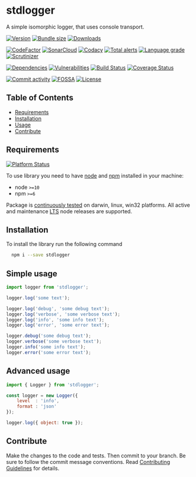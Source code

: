# stdlogger
A simple isomorphic logger, that uses console transport.

[![Version][badge-vers]][npm]
[![Bundle size][npm-size-badge]][npm-size-url]
[![Downloads][npm-downloads-badge]][npm]

[![CodeFactor][codefactor-badge]][codefactor-url]
[![SonarCloud][sonarcloud-badge]][sonarcloud-url]
[![Codacy][codacy-badge]][codacy-url]
[![Total alerts][lgtm-alerts-badge]][lgtm-alerts-url]
[![Language grade][lgtm-lg-badge]][lgtm-lg-url]
[![Scrutinizer][scrutinizer-badge]][scrutinizer-url]

[![Dependencies][badge-deps]][npm]
[![Vulnerabilities][badge-vuln]](https://snyk.io/)
[![Build Status][tests-badge]][tests-url]
[![Coverage Status][badge-coverage]][url-coverage]

[![Commit activity][commit-activity-badge]][github]
[![FOSSA][fossa-badge]][fossa-url]
[![License][badge-lic]][github]

## Table of Contents
  - [Requirements](#requirements)
  - [Installation](#installation)
  - [Usage](#usage)
  - [Contribute](#contribute)

## Requirements
[![Platform Status][appveyor-badge]][appveyor-url]

To use library you need to have [node](https://nodejs.org) and [npm](https://www.npmjs.com) installed in your machine:

* node `>=10`
* npm `>=6`

Package is [continuously tested][appveyor-url] on darwin, linux, win32 platforms. All active and maintenance [LTS](https://nodejs.org/en/about/releases/) node releases are supported.

## Installation

To install the library run the following command

```bash
  npm i --save stdlogger
```

## Simple usage

```javascript
import logger from 'stdlogger';

logger.log('some text');

logger.log('debug', 'some debug text');
logger.log('verbose', 'some verbose text');
logger.log('info', 'some info text');
logger.log('error', 'some error text');

logger.debug('some debug text');
logger.verbose('some verbose text');
logger.info('some info text');
logger.error('some error text');
```

## Advanced usage

```javascript
import { Logger } from 'stdlogger';

const logger = new Logger({
    level  : 'info',
    format : 'json'
});

logger.log({ object: true });
```

## Contribute

Make the changes to the code and tests. Then commit to your branch. Be sure to follow the commit message conventions. Read [Contributing Guidelines](.github/CONTRIBUTING.md) for details.

[npm]: https://www.npmjs.com/package/stdlogger
[github]: https://github.com/pustovitDmytro/stdlogger
[coveralls]: https://coveralls.io/github/pustovitDmytro/stdlogger?branch=master
[badge-deps]: https://img.shields.io/david/pustovitDmytro/stdlogger.svg
[badge-vuln]: https://img.shields.io/snyk/vulnerabilities/npm/stdlogger.svg?style=popout
[badge-vers]: https://img.shields.io/npm/v/stdlogger.svg
[badge-lic]: https://img.shields.io/github/license/pustovitDmytro/stdlogger.svg
[badge-coverage]: https://coveralls.io/repos/github/pustovitDmytro/stdlogger/badge.svg?branch=master
[url-coverage]: https://coveralls.io/github/pustovitDmytro/stdlogger?branch=master

[tests-badge]: https://img.shields.io/circleci/build/github/pustovitDmytro/stdlogger
[tests-url]: https://app.circleci.com/pipelines/github/pustovitDmytro/stdlogger

[codefactor-badge]: https://www.codefactor.io/repository/github/pustovitdmytro/stdlogger/badge
[codefactor-url]: https://www.codefactor.io/repository/github/pustovitdmytro/stdlogger

[commit-activity-badge]: https://img.shields.io/github/commit-activity/m/pustovitDmytro/stdlogger

[scrutinizer-badge]: https://scrutinizer-ci.com/g/pustovitDmytro/stdlogger/badges/quality-score.png?b=master
[scrutinizer-url]: https://scrutinizer-ci.com/g/pustovitDmytro/stdlogger/?branch=master

[lgtm-lg-badge]: https://img.shields.io/lgtm/grade/javascript/g/pustovitDmytro/stdlogger.svg?logo=lgtm&logoWidth=18
[lgtm-lg-url]: https://lgtm.com/projects/g/pustovitDmytro/stdlogger/context:javascript

[lgtm-alerts-badge]: https://img.shields.io/lgtm/alerts/g/pustovitDmytro/stdlogger.svg?logo=lgtm&logoWidth=18
[lgtm-alerts-url]: https://lgtm.com/projects/g/pustovitDmytro/stdlogger/alerts/

[codacy-badge]: https://app.codacy.com/project/badge/Grade/42021d4d32a047dcb9a69d0ae7e3e584
[codacy-url]: https://www.codacy.com/gh/pustovitDmytro/stdlogger/dashboard?utm_source=github.com&amp;utm_medium=referral&amp;utm_content=pustovitDmytro/stdlogger&amp;utm_campaign=Badge_Grade

[sonarcloud-badge]: https://sonarcloud.io/api/project_badges/measure?project=pustovitDmytro_stdlogger&metric=alert_status
[sonarcloud-url]: https://sonarcloud.io/dashboard?id=pustovitDmytro_stdlogger

[npm-downloads-badge]: https://img.shields.io/npm/dw/stdlogger
[npm-size-badge]: https://img.shields.io/bundlephobia/min/stdlogger
[npm-size-url]: https://bundlephobia.com/result?p=stdlogger

[appveyor-badge]: https://ci.appveyor.com/api/projects/status/42lic2wy5xeg0dl0/branch/master?svg=true
[appveyor-url]: https://ci.appveyor.com/project/pustovitDmytro/stdlogger/branch/master

[fossa-badge]: https://app.fossa.com/api/projects/custom%2B24828%2Fstdlogger.svg?type=shield
[fossa-url]: https://app.fossa.com/projects/custom%2B24828%2Fstdlogger?ref=badge_shield